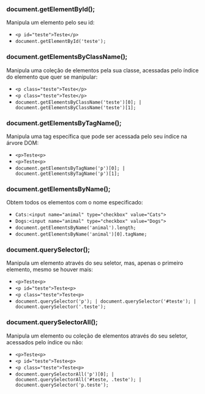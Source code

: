 ### document.getElementById();
Manipula um elemento pelo seu id: 
+ `<p id="teste">Teste</p>`
+ `document.getElementById('teste');`

### document.getElementsByClassName();
Manipula uma coleção de elementos pela sua classe, acessadas pelo índice do elemento que quer se manipular:
+ `<p class="teste">Teste</p>`
+ `<p class="teste">Teste</p>`
+ `document.getElementsByClassName('teste')[0]; | document.getElementsByClassName('teste')[1];`

### document.getElementsByTagName();
Manipula uma tag específica que pode ser acessada pelo seu índice na árvore DOM:
+ `<p>Teste<p>`
+ `<p>Teste<p>`
+ `document.getElementsByTagName('p')[0]; | document.getElementsByTagName('p')[1];`

### document.getElementsByName();
Obtem todos os elementos com o nome especificado:
+ `Cats:<input name="animal" type="checkbox" value="Cats">`
+ `Dogs:<input name="animal" type="checkbox" value="Dogs">`
+ `document.getElementsByName('animal').length;`
+ `document.getElementsByName('animal')[0].tagName;`

### document.querySelector();
Manipula um elemento através do seu seletor, mas, apenas o primeiro elemento, mesmo se houver mais:
+ `<p>Teste<p>`
+ `<p id="teste">Teste<p>`
+ `<p class="teste">Teste<p>`
+ `document.querySelector('p'); | document.querySelector('#teste'); | document.querySelector('.teste');`

### document.querySelectorAll();
Manipula um elemento ou coleção de elementos através do seu seletor, acessados pelo índice ou não:
+ `<p>Teste<p>`
+ `<p id="teste">Teste<p>`
+ `<p class="teste">Teste<p>`
+ `document.querySelectorAll('p')[0]; | document.querySelectorAll('#teste, .teste'); | document.querySelector('p.teste');`
